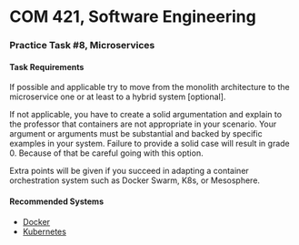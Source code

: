 # COM 421, Software Engineering
### Practice Task #8, Microservices

#### Task Requirements

If possible and applicable try to move from the monolith architecture to the microservice one or at least to a hybrid system [optional].

If not applicable, you have to create a solid argumentation and explain to
the professor that containers are not appropriate in your scenario. Your argument or arguments must be substantial and backed by specific examples in your system. Failure to provide a solid case will result in grade 0. Because of that be careful going with this option.

Extra points will be given if you succeed in adapting a container orchestration system such as Docker Swarm, K8s, or Mesosphere.

#### Recommended Systems

* [Docker](https://www.docker.com)
* [Kubernetes](https://kubernetes.io)

